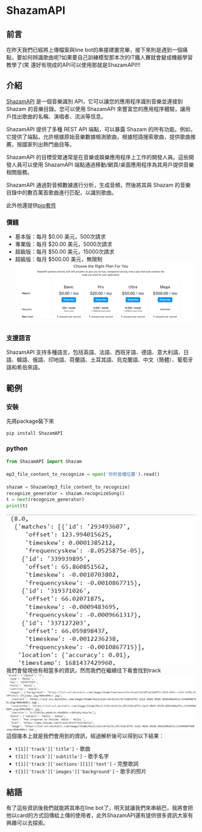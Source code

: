 # ShazamAPI
## 前言
在昨天我們已經將上傳檔案與line bot的串接建置完畢，接下來則是遇到一個痛點，要如何辨識歌曲呢?如果要自己訓練模型那本次的IT鐵人賽就會變成機器學習教學了(笑 還好有現成的API可以使用那就是ShazamAPI!!!
## 介紹
[ShazamAPI](https://github.com/marin-m/SongRec) 是一個音樂識別 API，它可以讓您的應用程序識別音樂並連接到 Shazam 的音樂目錄。您可以使用 ShazamAPI 來豐富您的應用程序體驗，讓用戶找出歌曲的名稱、演唱者、流派等信息。 

ShazamAPI 提供了多種 REST API 端點，可以暴露 Shazam 的所有功能。例如，它提供了端點，允許根據原始音樂數據檢測歌曲，根據短語搜索歌曲，提供歌曲推薦，按國家列出熱門曲目等。

ShazamAPI 的目標受眾通常是在音樂或娛樂應用程序上工作的開發人員。這些開發人員可以使用 ShazamAPI 端點通過移動/網頁/桌面應用程序為其用戶提供音樂相關服務。

ShazamAPI 通過對音頻數據進行分析，生成音頻，然後將其與 Shazam 的音樂目錄中的數百萬首歌曲進行匹配，以識別歌曲。

此外他還提供[pip套件](https://pypi.org/project/ShazamAPI/)
### 價錢
* 基本版：每月 $0.00 美元，500次請求
* 專業版：每月 $20.00 美元，5000次請求
* 超級版：每月 $50.00 美元，15000次請求
* 超級版：每月 $500.00 美元，無限制
![Alt text](image-2.png)

### 支援語言
ShazamAPI 支持多種語言，包括英語、法語、西班牙語、德語、意大利語、日語、韓語、俄語、印地語、荷蘭語、土耳其語、烏克蘭語、中文（簡體）、葡萄牙語和希伯來語。

## 範例
### 安裝
先將package裝下來
```shell
pip install ShazamAPI
```
### python
```python
from ShazamAPI import Shazam

mp3_file_content_to_recognize = open('你的音檔位置').read()

shazam = Shazam(mp3_file_content_to_recognize)
recognize_generator = shazam.recognizeSong()
t = next(recognize_generator)
print(t)
```
![Alt text](image.png)
我們會發現他有相當多的資訊，然而我們在繼續往下看會找到track
![Alt text](image-1.png)
這個幾本上就是我們會用到的資訊，經過解析後可以得到以下結果：
* `t[1]['track']['title']` - 歌曲
* `t[1]['track']['subtitle']` - 歌手名字
* `t[1]['track']['sections'][1]['text']` - 完整歌詞
* `t[1]['track']['images']['background']` - 歌手的照片


## 結語
有了這些資訊後我們就能將其串在line bot了，明天就讓我們來串結巴，我將會把他以card的方式回傳給上傳的使用者，此外ShazamAPI還有提供很多資訊大家有興趣可以去探索。